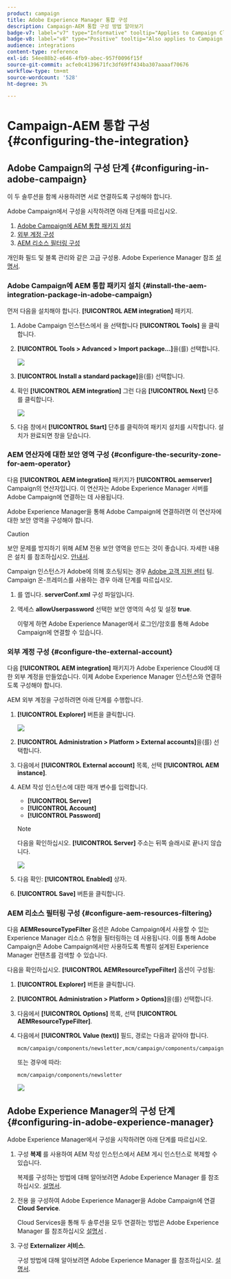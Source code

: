 ```yaml
---
product: campaign
title: Adobe Experience Manager 통합 구성
description: Campaign-AEM 통합 구성 방법 알아보기
badge-v7: label="v7" type="Informative" tooltip="Applies to Campaign Classic v7"
badge-v8: label="v8" type="Positive" tooltip="Also applies to Campaign v8"
audience: integrations
content-type: reference
exl-id: 54ee88b2-e646-4fb9-abec-957f0096f15f
source-git-commit: acfe0c4139671fc3df69ff434ba307aaaaf70676
workflow-type: tm+mt
source-wordcount: '528'
ht-degree: 3%

---
```


# Campaign-AEM 통합 구성{#configuring-the-integration}



## Adobe Campaign의 구성 단계 {#configuring-in-adobe-campaign}

이 두 솔루션을 함께 사용하려면 서로 연결하도록 구성해야 합니다.

Adobe Campaign에서 구성을 시작하려면 아래 단계를 따르십시오.

1. [Adobe Campaign에 AEM 통합 패키지 설치](#install-the-aem-integration-package-in-adobe-campaign)
1. [외부 계정 구성](#configure-the-external-account)
1. [AEM 리소스 필터링 구성](#configure-aem-resources-filtering)

개인화 필드 및 블록 관리와 같은 고급 구성용. Adobe Experience Manager 참조 [설명서](https://helpx.adobe.com/experience-manager/6-5/sites/administering/using/campaignonpremise.html).

### Adobe Campaign에 AEM 통합 패키지 설치 {#install-the-aem-integration-package-in-adobe-campaign}

먼저 다음을 설치해야 합니다. **[!UICONTROL AEM integration]** 패키지.

1. Adobe Campaign 인스턴스에서 을 선택합니다 **[!UICONTROL Tools]** 을 클릭합니다.
1. **[!UICONTROL Tools > Advanced > Import package...]**&#x200B;을(를) 선택합니다.

   ![](assets/aem_config_1.png)

1. **[!UICONTROL Install a standard package]**&#x200B;을(를) 선택합니다.
1. 확인 **[!UICONTROL AEM integration]** 그런 다음 **[!UICONTROL Next]** 단추를 클릭합니다.

   ![](assets/aem_config_2.png)

1. 다음 창에서 **[!UICONTROL Start]** 단추를 클릭하여 패키지 설치를 시작합니다. 설치가 완료되면 창을 닫습니다.

### AEM 연산자에 대한 보안 영역 구성 {#configure-the-security-zone-for-aem-operator}

다음 **[!UICONTROL AEM integration]** 패키지가 **[!UICONTROL aemserver]** Campaign의 연산자입니다. 이 연산자는 Adobe Experience Manager 서버를 Adobe Campaign에 연결하는 데 사용됩니다.

Adobe Experience Manager을 통해 Adobe Campaign에 연결하려면 이 연산자에 대한 보안 영역을 구성해야 합니다.

>[!CAUTION]
>
>보안 문제를 방지하기 위해 AEM 전용 보안 영역을 만드는 것이 좋습니다. 자세한 내용은 설치 를 참조하십시오. [안내서](../../installation/using/security-zones.md).

Campaign 인스턴스가 Adobe에 의해 호스팅되는 경우 [Adobe 고객 지원 센터](https://helpx.adobe.com/kr/enterprise/admin-guide.html/enterprise/using/support-for-experience-cloud.ug.html) 팀. Campaign 온-프레미스를 사용하는 경우 아래 단계를 따르십시오.

1. 를 엽니다. **serverConf.xml** 구성 파일입니다.
1. 액세스 **allowUserpassword** 선택한 보안 영역의 속성 및 설정 **true**.

   이렇게 하면 Adobe Experience Manager에서 로그인/암호를 통해 Adobe Campaign에 연결할 수 있습니다.

### 외부 계정 구성 {#configure-the-external-account}

다음 **[!UICONTROL AEM integration]** 패키지가 Adobe Experience Cloud에 대한 외부 계정을 만들었습니다. 이제 Adobe Experience Manager 인스턴스와 연결하도록 구성해야 합니다.

AEM 외부 계정을 구성하려면 아래 단계를 수행합니다.

1. **[!UICONTROL Explorer]** 버튼을 클릭합니다.

   ![](assets/aem_config_3.png)

1. **[!UICONTROL Administration > Platform > External accounts]**&#x200B;을(를) 선택합니다.
1. 다음에서 **[!UICONTROL External account]** 목록, 선택 **[!UICONTROL AEM instance]**.
1. AEM 작성 인스턴스에 대한 매개 변수를 입력합니다.

   * **[!UICONTROL Server]**
   * **[!UICONTROL Account]**
   * **[!UICONTROL Password]**

   >[!NOTE]
   >
   >다음을 확인하십시오. **[!UICONTROL Server]** 주소는 뒤쪽 슬래시로 끝나지 않습니다.

   ![](assets/aem_config_4.png)

1. 다음 확인: **[!UICONTROL Enabled]** 상자.
1. **[!UICONTROL Save]** 버튼을 클릭합니다.

### AEM 리소스 필터링 구성 {#configure-aem-resources-filtering}

다음 **AEMResourceTypeFilter** 옵션은 Adobe Campaign에서 사용할 수 있는 Experience Manager 리소스 유형을 필터링하는 데 사용됩니다. 이를 통해 Adobe Campaign은 Adobe Campaign에서만 사용하도록 특별히 설계된 Experience Manager 컨텐츠를 검색할 수 있습니다.

다음을 확인하십시오. **[!UICONTROL AEMResourceTypeFilter]** 옵션이 구성됨:

1. **[!UICONTROL Explorer]** 버튼을 클릭합니다.
1. **[!UICONTROL Administration > Platform > Options]**&#x200B;을(를) 선택합니다.
1. 다음에서 **[!UICONTROL Options]** 목록, 선택 **[!UICONTROL AEMResourceTypeFilter]**.
1. 다음에서 **[!UICONTROL Value (text)]** 필드, 경로는 다음과 같아야 합니다.

   ```
   mcm/campaign/components/newsletter,mcm/campaign/components/campaign_newsletterpage,mcm/neolane/components/newsletter
   ```

   또는 경우에 따라:

   ```
   mcm/campaign/components/newsletter
   ```

   ![](assets/aem_config_5.png)

## Adobe Experience Manager의 구성 단계 {#configuring-in-adobe-experience-manager}

Adobe Experience Manager에서 구성을 시작하려면 아래 단계를 따르십시오.

1. 구성 **복제** 를 사용하여 AEM 작성 인스턴스에서 AEM 게시 인스턴스로 복제할 수 있습니다.

   복제를 구성하는 방법에 대해 알아보려면 Adobe Experience Manager 를 참조하십시오. [설명서](https://helpx.adobe.com/experience-manager/6-5/sites/deploying/using/replication.html).

1. 전용 을 구성하여 Adobe Experience Manager을 Adobe Campaign에 연결 **Cloud Service**.

   Cloud Services을 통해 두 솔루션을 모두 연결하는 방법은 Adobe Experience Manager 를 참조하십시오 [설명서](https://helpx.adobe.com/experience-manager/6-5/sites/administering/using/campaignonpremise.html#ConfiguringAdobeExperienceManager) .

1. 구성 **Externalizer 서비스**.

   구성 방법에 대해 알아보려면 Adobe Experience Manager 를 참조하십시오. [설명서](https://helpx.adobe.com/experience-manager/6-5/sites/developing/using/externalizer.html).
